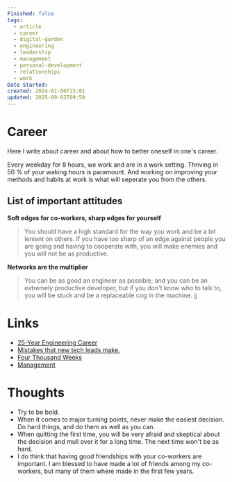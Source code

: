 ```yaml
---
Finished: false
tags:
  - article
  - career
  - digital-garden
  - engineering
  - leadership
  - management
  - personal-development
  - relationships
  - work
Date Started:
created: 2024-01-06T15:01
updated: 2025-09-02T09:59
---
```

# Career
Here I write about career and about how to better oneself in one's career. 

Every weekday for 8 hours, we work and are in a work setting. Thriving in 50 % of your waking hours is paramount. And working on improving your methods and habits at work is what will seperate you from the others. 


## List of important attitudes
**Soft edges for co-workers, sharp edges for yourself** 
>You should have a high standard for the way you work and be a bit lenient on others. If you have too sharp of an edge against people you are going and having to cooperate with, you will make enemies and you will not be as productive. 

**Networks are the multiplier** 
> You can be as good an engineer as possible, and you can be an extremely productive developer, but if you don't know who to talk to, you will be stuck and be a replaceable cog in the machine.  jj
# Links
- [25-Year Engineering Career](https://hybridhacker.email/p/my-25-year-engineering-career-retrospective)
- [Mistakes that new tech leads make. ](https://newsletter.techleadmentor.com/p/5-mistakes-that-new-tech-leads-make?r=1to968)
- [Four Thousand Weeks](../Books/Book%20Reviews/Work/Productivity/Four%20Thousand%20Weeks.md)
- [Management](Management/Management.md)

# Thoughts 
- Try to be bold. 
- When it comes to major turning points, never make the easiest decision. Do hard things, and do them as well as you can. 
- When quitting the first time, you will be very afraid and skeptical about the decision and mull over it for a long time. The next time won't be as hard. 
- I do think that having good friendships with your co-workers are important. I am blessed to have made a lot of friends among my co-workers, but many of them where made in the first few years. 